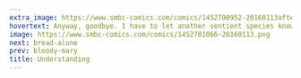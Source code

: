 ```yaml
---
extra_image: https://www.smbc-comics.com/comics/1452700952-20160113after.png
hovertext: Anyway, goodbye. I have to let another sentient species know how pointless it all is.
image: https://www.smbc-comics.com/comics/1452701066-20160113.png
next: bread-alone
prev: bloody-mary
title: Understanding
---
```

